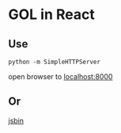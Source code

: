 GOL in React
============

Use
---

    python -m SimpleHTTPServer

open browser to [localhost:8000](http://localhost:8000)

Or
--

[jsbin](http://jsbin.com/tovatituqu/1/edit?html,css,js,output)
